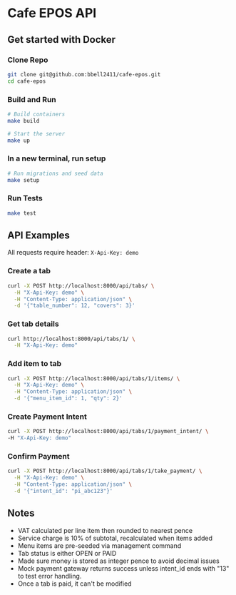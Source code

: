 # Cafe EPOS API

## Get started with Docker

### Clone Repo
```bash
git clone git@github.com:bbell2411/cafe-epos.git
cd cafe-epos
```

### Build and Run
```bash
# Build containers
make build

# Start the server
make up
```
### In a new terminal, run setup
```bash
# Run migrations and seed data
make setup
```

### Run Tests 
```bash
make test
```

## API Examples

All requests require header: `X-Api-Key: demo`

### Create a tab
```bash
curl -X POST http://localhost:8000/api/tabs/ \
  -H "X-Api-Key: demo" \
  -H "Content-Type: application/json" \
  -d '{"table_number": 12, "covers": 3}'
```
### Get tab details
```bash
curl http://localhost:8000/api/tabs/1/ \
  -H "X-Api-Key: demo"
  ```
### Add item to tab
```bash
curl -X POST http://localhost:8000/api/tabs/1/items/ \
  -H "X-Api-Key: demo" \
  -H "Content-Type: application/json" \
  -d '{"menu_item_id": 1, "qty": 2}'
  ```
### Create Payment Intent
```bash
curl -X POST http://localhost:8000/api/tabs/1/payment_intent/ \
-H "X-Api-Key: demo"
```
### Confirm Payment
```bash 
curl -X POST http://localhost:8000/api/tabs/1/take_payment/ \
  -H "X-Api-Key: demo" \
  -H "Content-Type: application/json" \
  -d '{"intent_id": "pi_abc123"}'
  ```
## Notes
- VAT calculated per line item then rounded to nearest pence
- Service charge is 10% of subtotal, recalculated when items added
- Menu items are pre-seeded via management command
- Tab status is either OPEN or PAID 
- Made sure money is stored as integer pence to avoid decimal issues
- Mock payment gateway returns success unless intent_id ends with "13" to test error handling.
- Once a tab is paid, it can't be modified

